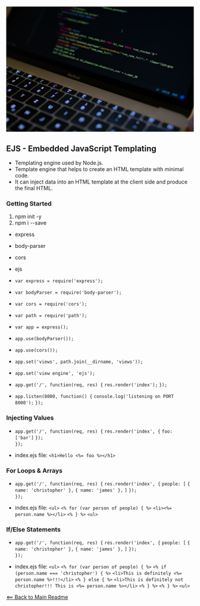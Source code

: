 ![Alt Text](img/zoom-computer.jpg)


## EJS - Embedded JavaScript Templating

- Templating engine used by Node.js.
- Template engine that helps to create an HTML template with minimal code.
- It can inject data into an HTML template at the client side and produce the final HTML.

### Getting Started

1. npm init -y
2. npm i --save
  - express
  - body-parser
  - cors
  - ejs

- `var express = require('express');`
- `var bodyParser = require('body-parser');`
- `var cors = require('cors');`
- `var path = require('path');`

- `var app = express();`

- `app.use(bodyParser());`
- `app.use(cors());`

- `app.set('views', path.join(__dirname, 'views'));`
- `app.set('view engine', 'ejs');`

- `app.get('/', function(req, res) {`
      `res.render('index');`
`});`

- `app.listen(8000, function() {`
      `console.log('listening on PORT 8000');`
`});`

### Injecting Values

- `app.get('/', function(req, res) {`
      `res.render('index', {`
          `foo: ['bar']`
        `});`  
`});`

- index.ejs file: `<h1>Hello <%= foo %></h1>`

### For Loops & Arrays

- `app.get('/', function(req, res) {`
      `res.render('index', {`
          `people: [`
            `{ name: 'christopher' },`
            `{ name: 'james' },`
          `]`
      `});`  
`});`

- index.ejs file: 
`<ul>`
  `<% for (var person of people) { %>`
  `<li><%= person.name %></li>`
  `<% } %>`
`<ul>`

### If/Else Statements

- `app.get('/', function(req, res) {`
      `res.render('index', {`
          `people: [`
            `{ name: 'christopher' },`
            `{ name: 'james' },`
          `]`
      `});`  
`});`


- index.ejs file: 
`<ul>`
  `<% for (var person of people) { %>`
    `<% if (person.name === 'christopher') { %>`
    `<li>This is definitely <%= person.name %>!!!</li>`
    `<% } else { %>`
    `<li>This is definitely not christopher!!! This is <%= person.name %></li>`
    `<% } %>`
  `<% } %>`
`<ul>`  


[<== Back to Main Readme](README.md)